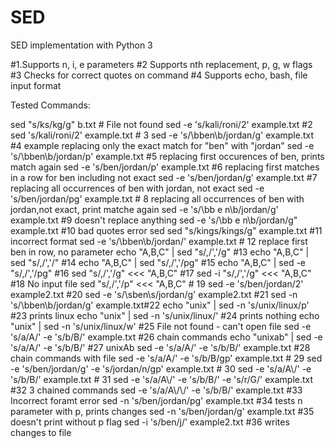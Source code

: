 # SED
SED implementation with Python 3

#1.Supports n, i, e parameters
#2 Supports nth replacement, p, g, w flags
#3 Checks for correct quotes on command
#4 Supports echo, bash, file input format

Tested Commands:

sed "s/ks/kg/g" b.txt # File not found 
sed -e 's/kali/roni/2' example.txt #2
sed 's/kali/roni/2' example.txt # 3
sed -e 's/\bben\b/jordan/g' example.txt #4 example replacing only the exact match for "ben" with "jordan"
sed -e 's/\bben\b/jordan/p' example.txt #5 replacing first occurences of ben, prints match again
sed -e 's/ben/jordan/p' example.txt #6 replacing first matches in a row for ben including not exact
sed -e 's/ben/jordan/g' example.txt #7 replacing all occurrences of ben with jordan, not exact
sed -e 's/ben/jordan/pg' example.txt # 8 replacing all occurrences of ben with jordan,not exact, print matche again
sed -e 's/\bb e n\b/jordan/g' example.txt #9 doesn't replace anything
sed -e 's/\bb e n\b/jordan/g" example.txt #10 bad quotes error
sed sed "s/kings/kings/g" example.txt #11 incorrect format
sed -e 's/\bben\b/jordan/' example.txt # 12 replace first ben in row, no parameter
echo "A,B,C" | sed "s/,/','/g" #13
echo "A,B,C" | sed "s/,/','/" #14
echo "A,B,C" | sed "s/,/','/pg" #15
echo "A,B,C" | sed -e "s/,/','/pg" #16
sed "s/,/','/g" <<< "A,B,C" #17
sed -i "s/,/','/g" <<< "A,B,C" #18 No input file
sed "s/,/','/p" <<< "A,B,C" # 19
sed -e 's/ben/jordan/2' example2.txt #20
sed -e 's/\sben\s/jordan/g' example2.txt #21
sed -n 's/\bben\b/jordan/g' example.txt#22
echo "unix" | sed -n 's/unix/linux/p' #23 prints linux
echo "unix" | sed -n 's/unix/linux/' #24 prints nothing
echo "unix" | sed -n 's/unix/linux/w' #25 File not found - can't open file
sed -e 's/a/A/' -e 's/b/B/' example.txt #26 chain commands
echo "unixab" | sed -e 's/a/A/' -e 's/b/B/' #27 unixAb
sed -e 's/a/A/' -e 's/b/B/' example.txt #28 chain commands with file
sed -e 's/a/A/' -e 's/b/B/gp' example.txt # 29
sed -e 's/ben/jordan/g' -e 's/jordan/n/gp' example.txt # 30
sed -e 's/a/A\\/' -e 's/b/B/' example.txt # 31
sed -e 's/a/A\\/' -e 's/b/B/' -e 's/r/G/' example.txt #32 3 chained commands
sed -e 's/a/A\\/\\/' -e 's/b/B/' example.txt #33 Incorrect foramt error
sed -n 's/ben/jordan/pg' example.txt #34 tests n parameter with p, prints changes
sed -n 's/ben/jordan/g' example.txt #35 doesn't print without p flag
sed -i 's/ben/j/' example2.txt #36 writes changes to file
